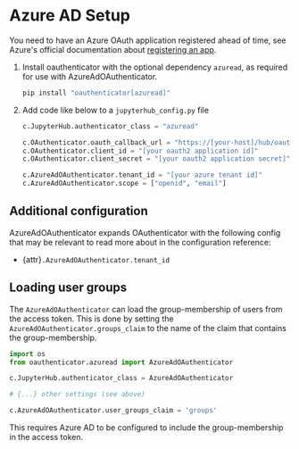 # Azure AD Setup

You need to have an Azure OAuth application registered ahead of time, see
Azure's official documentation about [registering an app].

[registering an app]: https://learn.microsoft.com/en-us/azure/active-directory/develop/v2-protocols#app-registration

1. Install oauthenticator with the optional dependency `azuread`, as required
   for use with AzureAdOAuthenticator.

   ```bash
   pip install "oauthenticator[azuread]"
   ```

2. Add code like below to a `jupyterhub_config.py` file

   ```python
   c.JupyterHub.authenticator_class = "azuread"

   c.OAuthenticator.oauth_callback_url = "https://[your-host]/hub/oauth_callback"
   c.OAuthenticator.client_id = "[your oauth2 application id]"
   c.OAuthenticator.client_secret = "[your oauth2 application secret]"

   c.AzureAdOAuthenticator.tenant_id = "[your azure tenant id]"
   c.AzureAdOAuthenticator.scope = ["openid", "email"]
   ```

## Additional configuration

AzureAdOAuthenticator expands OAuthenticator with the following config that may
be relevant to read more about in the configuration reference:

- {attr}`.AzureAdOAuthenticator.tenant_id`

## Loading user groups

The `AzureAdOAuthenticator` can load the group-membership of users from the access token.
This is done by setting the `AzureAdOAuthenticator.groups_claim` to the name of the claim that contains the
group-membership.

```python
import os
from oauthenticator.azuread import AzureAdOAuthenticator

c.JupyterHub.authenticator_class = AzureAdOAuthenticator

# {...} other settings (see above)

c.AzureAdOAuthenticator.user_groups_claim = 'groups'
```

This requires Azure AD to be configured to include the group-membership in the access token.
